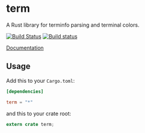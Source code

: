term
====

A Rust library for terminfo parsing and terminal colors.

[![Build Status](https://travis-ci.org/Stebalien/term.svg?branch=master)](https://travis-ci.org/Stebalien/term)
[![Build status](https://ci.appveyor.com/api/projects/status/2duvop23k4n3owyt?svg=true)](https://ci.appveyor.com/project/Stebalien/term)

[Documentation](https://stebalien.github.io/doc/term/)

## Usage

Add this to your `Cargo.toml`:

```toml
[dependencies]

term = "*"
```

and this to your crate root:

```rust
extern crate term;
```
